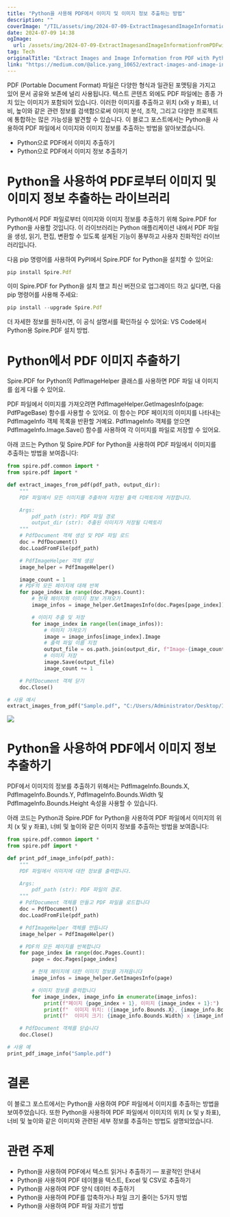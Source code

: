 ```yaml
---
title: "Python을 사용해 PDF에서 이미지 및 이미지 정보 추출하는 방법"
description: ""
coverImage: "/TIL/assets/img/2024-07-09-ExtractImagesandImageInformationfromPDFwithPython_0.png"
date: 2024-07-09 14:38
ogImage:
  url: /assets/img/2024-07-09-ExtractImagesandImageInformationfromPDFwithPython_0.png
tag: Tech
originalTitle: "Extract Images and Image Information from PDF with Python"
link: "https://medium.com/@alice.yang_10652/extract-images-and-image-information-from-pdf-with-python-10719a3bda81"
---
```


PDF (Portable Document Format) 파일은 다양한 형식과 일관된 포맷팅을 가지고 있어 문서 공유와 보존에 널리 사용됩니다. 텍스트 콘텐츠 외에도 PDF 파일에는 종종 가치 있는 이미지가 포함되어 있습니다. 이러한 이미지를 추출하고 위치 (x와 y 좌표), 너비, 높이와 같은 관련 정보를 검색함으로써 이미지 분석, 조작, 그리고 다양한 프로젝트에 통합하는 많은 가능성을 발견할 수 있습니다. 이 블로그 포스트에서는 Python을 사용하여 PDF 파일에서 이미지와 이미지 정보를 추출하는 방법을 알아보겠습니다.

- Python으로 PDF에서 이미지 추출하기
- Python으로 PDF에서 이미지 정보 추출하기

# Python을 사용하여 PDF로부터 이미지 및 이미지 정보 추출하는 라이브러리

Python에서 PDF 파일로부터 이미지와 이미지 정보를 추출하기 위해 Spire.PDF for Python을 사용할 것입니다. 이 라이브러리는 Python 애플리케이션 내에서 PDF 파일을 생성, 읽기, 편집, 변환할 수 있도록 설계된 기능이 풍부하고 사용자 친화적인 라이브러리입니다.

<!-- TIL 수평 -->

<ins class="adsbygoogle"
     style="display:block"
     data-ad-client="ca-pub-4877378276818686"
     data-ad-slot="1549334788"
     data-ad-format="auto"
     data-full-width-responsive="true"></ins>

<script>
(adsbygoogle = window.adsbygoogle || []).push({});
</script>

다음 pip 명령어를 사용하여 PyPI에서 Spire.PDF for Python을 설치할 수 있어요:

```js
pip install Spire.Pdf
```

이미 Spire.PDF for Python을 설치 했고 최신 버전으로 업그레이드 하고 싶다면, 다음 pip 명령어를 사용해 주세요:

```js
pip install --upgrade Spire.Pdf
```

<!-- TIL 수평 -->

<ins class="adsbygoogle"
     style="display:block"
     data-ad-client="ca-pub-4877378276818686"
     data-ad-slot="1549334788"
     data-ad-format="auto"
     data-full-width-responsive="true"></ins>

<script>
(adsbygoogle = window.adsbygoogle || []).push({});
</script>

더 자세한 정보를 원하시면, 이 공식 설명서를 확인하실 수 있어요: VS Code에서 Python용 Spire.PDF 설치 방법.

# Python에서 PDF 이미지 추출하기

Spire.PDF for Python의 PdfImageHelper 클래스를 사용하면 PDF 파일 내 이미지를 쉽게 다룰 수 있어요.

PDF 파일에서 이미지를 가져오려면 PdfImageHelper.GetImagesInfo(page: PdfPageBase) 함수를 사용할 수 있어요. 이 함수는 PDF 페이지의 이미지를 나타내는 PdfImageInfo 객체 목록을 반환할 거예요. PdfImageInfo 객체를 얻으면 PdfImageInfo.Image.Save() 함수를 사용하여 각 이미지를 파일로 저장할 수 있어요.

<!-- TIL 수평 -->

<ins class="adsbygoogle"
     style="display:block"
     data-ad-client="ca-pub-4877378276818686"
     data-ad-slot="1549334788"
     data-ad-format="auto"
     data-full-width-responsive="true"></ins>

<script>
(adsbygoogle = window.adsbygoogle || []).push({});
</script>

아래 코드는 Python 및 Spire.PDF for Python을 사용하여 PDF 파일에서 이미지를 추출하는 방법을 보여줍니다:

```python
from spire.pdf.common import *
from spire.pdf import *

def extract_images_from_pdf(pdf_path, output_dir):
    """
    PDF 파일에서 모든 이미지를 추출하여 지정된 출력 디렉토리에 저장합니다.

    Args:
        pdf_path (str): PDF 파일 경로
        output_dir (str): 추출된 이미지가 저장될 디렉토리
    """
    # PdfDocument 객체 생성 및 PDF 파일 로드
    doc = PdfDocument()
    doc.LoadFromFile(pdf_path)

    # PdfImageHelper 객체 생성
    image_helper = PdfImageHelper()

    image_count = 1
    # PDF의 모든 페이지에 대해 반복
    for page_index in range(doc.Pages.Count):
        # 현재 페이지의 이미지 정보 가져오기
        image_infos = image_helper.GetImagesInfo(doc.Pages[page_index])

        # 이미지 추출 및 저장
        for image_index in range(len(image_infos)):
            # 이미지 가져오기
            image = image_infos[image_index].Image
            # 출력 파일 이름 지정
            output_file = os.path.join(output_dir, f"Image-{image_count}.png")
            # 이미지 저장
            image.Save(output_file)
            image_count += 1

    # PdfDocument 객체 닫기
    doc.Close()

# 사용 예시
extract_images_from_pdf("Sample.pdf", "C:/Users/Administrator/Desktop/Images")
```

<img src="/TIL/assets/img/2024-07-09-ExtractImagesandImageInformationfromPDFwithPython_0.png" />

# Python을 사용하여 PDF에서 이미지 정보 추출하기

<!-- TIL 수평 -->

<ins class="adsbygoogle"
     style="display:block"
     data-ad-client="ca-pub-4877378276818686"
     data-ad-slot="1549334788"
     data-ad-format="auto"
     data-full-width-responsive="true"></ins>

<script>
(adsbygoogle = window.adsbygoogle || []).push({});
</script>

PDF에서 이미지의 정보를 추출하기 위해서는 PdfImageInfo.Bounds.X, PdfImageInfo.Bounds.Y, PdfImageInfo.Bounds.Width 및 PdfImageInfo.Bounds.Height 속성을 사용할 수 있습니다.

아래 코드는 Python과 Spire.PDF for Python을 사용하여 PDF 파일에서 이미지의 위치 (x 및 y 좌표), 너비 및 높이와 같은 이미지 정보를 추출하는 방법을 보여줍니다:

```python
from spire.pdf.common import *
from spire.pdf import *

def print_pdf_image_info(pdf_path):
    """
    PDF 파일에서 이미지에 대한 정보를 출력합니다.

    Args:
        pdf_path (str): PDF 파일의 경로.
    """
    # PdfDocument 객체를 만들고 PDF 파일을 로드합니다
    doc = PdfDocument()
    doc.LoadFromFile(pdf_path)

    # PdfImageHelper 객체를 만듭니다
    image_helper = PdfImageHelper()

    # PDF의 모든 페이지를 반복합니다
    for page_index in range(doc.Pages.Count):
        page = doc.Pages[page_index]

        # 현재 페이지에 대한 이미지 정보를 가져옵니다
        image_infos = image_helper.GetImagesInfo(page)

        # 이미지 정보를 출력합니다
        for image_index, image_info in enumerate(image_infos):
            print(f"페이지 {page_index + 1}, 이미지 {image_index + 1}:")
            print(f"  이미지 위치: ({image_info.Bounds.X}, {image_info.Bounds.Y})")
            print(f"  이미지 크기: {image_info.Bounds.Width} x {image_info.Bounds.Height}")

    # PdfDocument 객체를 닫습니다
    doc.Close()

# 사용 예
print_pdf_image_info("Sample.pdf")
```

<!-- TIL 수평 -->

<ins class="adsbygoogle"
     style="display:block"
     data-ad-client="ca-pub-4877378276818686"
     data-ad-slot="1549334788"
     data-ad-format="auto"
     data-full-width-responsive="true"></ins>

<script>
(adsbygoogle = window.adsbygoogle || []).push({});
</script>

# 결론

이 블로그 포스트에서는 Python을 사용하여 PDF 파일에서 이미지를 추출하는 방법을 보여주었습니다. 또한 Python을 사용하여 PDF 파일에서 이미지의 위치 (x 및 y 좌표), 너비 및 높이와 같은 이미지와 관련된 세부 정보를 추출하는 방법도 설명되었습니다.

# 관련 주제

- Python을 사용하여 PDF에서 텍스트 읽거나 추출하기 — 포괄적인 안내서
- Python을 사용하여 PDF 테이블을 텍스트, Excel 및 CSV로 추출하기
- Python을 사용하여 PDF 양식 데이터 추출하기
- Python을 사용하여 PDF를 압축하거나 파일 크기 줄이는 5가지 방법
- Python을 사용하여 PDF 파일 자르기 방법

